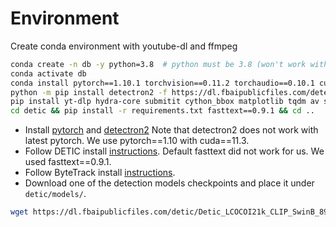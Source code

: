 # Environment
Create conda environment with youtube-dl and ffmpeg 
```bash
conda create -n db -y python=3.8  # python must be 3.8 (won't work with >=3.9 or <3.7) 
conda activate db
conda install pytorch==1.10.1 torchvision==0.11.2 torchaudio==0.10.1 cudatoolkit=11.3 'Pillow<10' -c pytorch -c conda-forge
python -m pip install detectron2 -f https://dl.fbaipublicfiles.com/detectron2/wheels/cu113/torch1.10/index.html
pip install yt-dlp hydra-core submitit cython_bbox matplotlib tqdm av scenedetect open-clip-torch
cd detic && pip install -r requirements.txt fasttext==0.9.1 && cd ..
```

- Install [pytorch](https://pytorch.org/) and [detectron2](https://detectron2.readthedocs.io/tutorials/install.html)
Note that detectron2 does not work with latest pytorch. We use pytorch==1.10 with cuda==11.3.
- Follow DETIC install [instructions](object_tracks_db/detic/docs/INSTALL.md). 
Default fasttext did not work for us. We used fasttext==0.9.1.
- Follow ByteTrack install [instructions](https://github.com/ifzhang/ByteTrack#readme).
- Download one of the detection models checkpoints and place it under `detic/models/`.

```bash
wget https://dl.fbaipublicfiles.com/detic/Detic_LCOCOI21k_CLIP_SwinB_896b32_4x_ft4x_max-size.pth -O detic/models/Detic_LCOCOI21k_CLIP_SwinB_896b32_4x_ft4x_max-size.pth
```